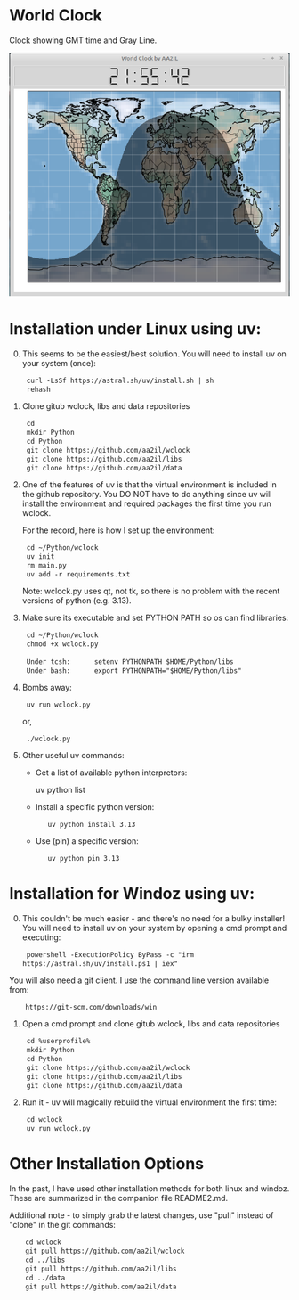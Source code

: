 # World Clock

Clock showing GMT time and Gray Line.

![World Clock Screen Shot]( Docs/wclock.png)

# Installation under Linux using uv:

0. This seems to be the easiest/best solution.  You will need to install uv on your system (once):

        curl -LsSf https://astral.sh/uv/install.sh | sh      
        rehash     

1. Clone gitub wclock, libs and data repositories
      
        cd
        mkdir Python
        cd Python
        git clone https://github.com/aa2il/wclock
        git clone https://github.com/aa2il/libs
        git clone https://github.com/aa2il/data

2. One of the features of uv is that the virtual environment is included in the github repository.  You DO NOT have to do anything since uv will install the environment and required packages the first time you run wclock.

   For the record, here is how I set up the environment:

        cd ~/Python/wclock
        uv init
        rm main.py
        uv add -r requirements.txt

   Note: wclock.py uses qt, not tk, so there is no problem with the recent versions of python (e.g. 3.13).

3. Make sure its executable and set PYTHON PATH so os can find libraries:

        cd ~/Python/wclock
        chmod +x wclock.py

        Under tcsh:      setenv PYTHONPATH $HOME/Python/libs
        Under bash:      export PYTHONPATH="$HOME/Python/libs"
   
4. Bombs away:

        uv run wclock.py

   or, 

        ./wclock.py

5. Other useful uv commands:

   - Get a list of available python interpretors:
   
        uv python list

   - Install a specific python version:
   
            uv python install 3.13

   - Use (pin) a specific version:
   
            uv python pin 3.13

# Installation for Windoz using uv:

0. This couldn't be much easier - and there's no need for a bulky installer!  You will need to install uv on your system by opening a cmd prompt and executing:

        powershell -ExecutionPolicy ByPass -c "irm https://astral.sh/uv/install.ps1 | iex"

You will also need a git client.  I use the command line version available from:

        https://git-scm.com/downloads/win
       
1. Open a cmd prompt and clone gitub wclock, libs and data repositories

        cd %userprofile%
        mkdir Python
        cd Python
        git clone https://github.com/aa2il/wclock
        git clone https://github.com/aa2il/libs
        git clone https://github.com/aa2il/data

2. Run it - uv will magically rebuild the virtual environment the first time:

        cd wclock
        uv run wclock.py

# Other Installation Options

In the past, I have used other installation methods for both linux and windoz.  These are summarized in the companion file README2.md.

Additional note - to simply grab the latest changes, use "pull" instead of "clone" in the git commands:

        cd wclock
        git pull https://github.com/aa2il/wclock
        cd ../libs
        git pull https://github.com/aa2il/libs
        cd ../data
        git pull https://github.com/aa2il/data
        


